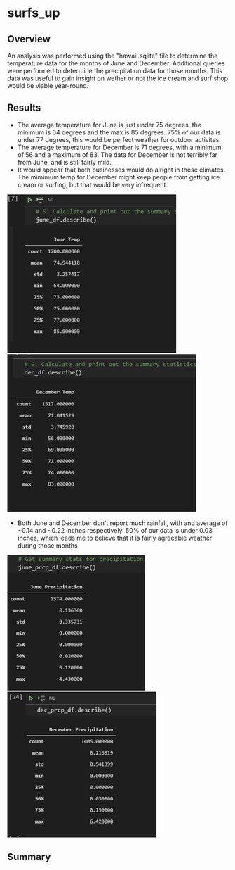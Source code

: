 # surfs_up

## Overview
An analysis was performed using the "hawaii.sqlite" file to determine the temperature data for the months of June and December. Additional queries were performed to determine the precipitation data for those months. This data was useful to gain insight on wether or not the ice cream and surf shop would be viable year-round. 

## Results
- The average temperature for June is just under 75 degrees, the minimum is 64 degrees and the max is 85 degrees. 75% of our data is under 77 degrees, this would be perfect weather for outdoor activites.  
- The average temperature for December is 71 degrees, with a minimum of 56 and a maximum of 83. The data for December is not terribly far from June, and is still fairly mild. 
-  It would appear that both businesses would do alright in these climates. The mimimum temp for December might keep people from getting ice cream or surfing, but that would be very infrequent.

![Alt Text](https://github.com/Hojo0210/surfs_up/blob/main/Screenshot%20(11).png)![Alt Text](https://github.com/Hojo0210/surfs_up/blob/main/Screenshot%20(12).png)

- Both June and December don't report much rainfall, with and average of ~0.14 and ~0.22 inches respectively. 50% of our data is under 0.03 inches, which leads me to believe that it is fairly agreeable weather during those months

![Alt Text](https://github.com/Hojo0210/surfs_up/blob/main/Screenshot%20(13).png)![Alt Text](https://github.com/Hojo0210/surfs_up/blob/main/Screenshot%20(14).png)

## Summary
